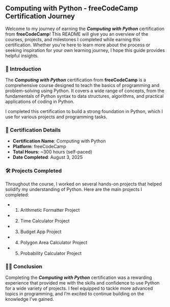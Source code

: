## Computing with Python - freeCodeCamp Certification Journey

Welcome to my journey of earning the ***Computing with Python*** certification from **freeCodeCamp**! This README will give you an overview of the courses, projects, and milestones I completed while earning this certification. Whether you're here to learn more about the process or seeking inspiration for your own learning journey, I hope this guide provides helpful insights.

### 🚀 Introduction

The ***Computing with Python*** certification from **freeCodeCamp** is a comprehensive course designed to teach the basics of programming and problem-solving using Python. It covers a wide range of concepts, from the fundamentals of Python syntax to data structures, algorithms, and practical applications of coding in Python.

I completed this certification to build a strong foundation in Python, which I use for various projects and programming tasks.

### 📝 Certification Details
 - **Certification Name**: Computing with Python
- **Platform**: freeCodeCamp
- **Total Hours**: ~300 hours (self-paced)
- **Date Completed**: August 3, 2025

### 🛠️ Projects Completed
Throughout the course, I worked on several hands-on projects that helped solidify my understanding of Python. Here are the main projects I completed:

- 1. Arithmetic Formatter Project
- 2. Time Calculator Project
- 3. Budget App Project
- 4. Polygon Area Calculator Project
- 5. Probability Calculator Project

### 👨‍💻 Conclusion
Completing the ***Computing with Python*** certification was a rewarding experience that provided me with the skills and confidence to use Python for a wide variety of projects. I feel equipped to tackle more advanced topics in programming, and I’m excited to continue building on the knowledge I’ve gained.


